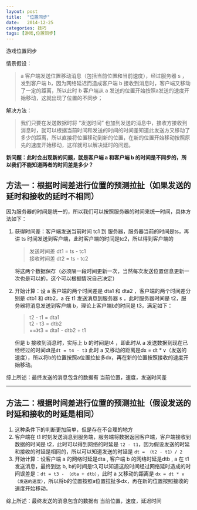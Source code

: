 ```yaml
---
layout: post
title:  "位置同步"
date:   2014-12-25
categories: 技巧
tags: [游戏,位置同步]
---
```

游戏位置同步

<!-- more -->
情景假设：

> a 客户端发送位置移动消息（包括当前位置和当前速度），经过服务器 s ，发到客户端 b，因为网络延迟而造成客户端 b 接收到消息时，客户端又移动了一定的距离，所以此时 b 客户端从 a 发送的位置开始按照a发送的速度开始移动，这就出现了位置的不同步；

解决方法：

> 我们只要在发送数据时将 “发送时间” 也加到发送的消息中，接收方接收到消息时，就可以根据当前时间和发送的时间的时间差知道此发送方又移动了多少的距离，所以直接将位置移动到新的位置，在新的位置开始移动按照原先的速度开始移动，这样就可以解决延时的问题。

**新问题：此时会出现新的问题，就是客户端 a 和客户端 b 的时间是不同步的，所以我们不能知道两者的时间差是多少？**

## 方法一：根据时间差进行位置的预测拉扯（如果发送的延时和接收的延时不相同）

因为服务器的时间是统一的，所以我们可以按照服务器的时间来统一时间，具体方法如下：

1. 获得时间差：客户端发送当前时间 tc1 到 服务器，服务器当前的时间是ts，再讲 ts 时间发送到客户端，此时客户端的时间是tc2，所以得到客户端的

    >发送时间差        dt1 = ts - tc1       
    >接收时间差        dt2 = ts - tc2       

    
    将这两个数据保存（必须隔一段时间更新一次，当然每次发送位置信息更新一次也是可以的，这个可以根据情况自己决定）

2. 开始计算：设 a 客户端的两个时间差是 dta1 和 dta2 ，客户端的两个时间差分别是 dtb1 和 dtb2，a 在 t1 发送消息到服务器 s ，此时服务器时间是 t2，服务器将消息发送到客户端 b，理论上客户端b的时间是 t3，满足如下：

    >
    >t2 - t1 = dta1  
    >t2 - t3 = dtb2  
    ==》t3 = dta1 - dtb2 + t1
    >
    
    但是 b 接收到消息时，实际上 b 的时间是t4 ，即此时从 a 发送数据到现在已经经过的时间dt是`dt = t4 - t3`
    此时 a 又移动的距离是dx = dt * v（发送的速度），所以将b的位置按照a位置拉扯多dx，再在新的位置按照接收的速度开始移动。 
 
综上所述：最终发送的消息包含的数据有  当前位置，速度，发送时间差  

---

## 方法二：根据时间差进行位置的预测拉扯（假设发送的时延和接收的时延是相同）

1. 这种条件下的判断更加简单，但是存在不合理的地方
2. 客户端在 t1 时刻发送消息到服务端，服务端将数据返回客户端，客户端接收到数据的时间是 t2，此时可以得到网络的时延是 `t2 - t1`，因为假设发送的时延和接收的时延是相同的，所以可以知道发送的时延是 `dt = （t2 - t1）/ 2`
3. 开始计算：设客户端 a 的网络时延是dta , 客户端 b 的网络时延是dtb , a 在 t1 发送消息，最终到达 b, b的时间是t3,可以知道这段时间经过网络延时造成的时间误差是：`dt = t3 - （dta + dtb）`，此时 a 又移动的距离是 `dx = dt * v（发送的速度）`，所以将b的位置按照a位置拉扯多dx，再在新的位置按照接收的速度开始移动。   

综上所述：最终发送的消息包含的数据有  当前位置，速度，延迟时间